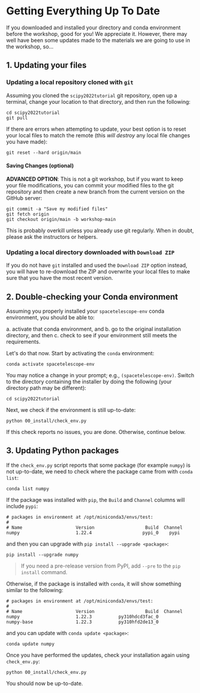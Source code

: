 # Getting Everything Up To Date

If you downloaded and installed your directory and conda environment before the workshop, good for you!  We appreciate
it. However, there may well have been some updates made to the materials we are going to use in the workshop, so...

## 1. Updating your files

### Updating a local repository cloned with `git`

Assuming you cloned the `scipy2022tutorial` git repository, open up a terminal, change your location to that directory,
and then run the following:

```shell
cd scipy2022tutorial
git pull
```

If there are errors when attempting to update, your best option is to reset your local files to match the remote
(this *will destroy* any local file changes you have made):

```shell
git reset --hard origin/main
```

#### Saving Changes (optional)

**ADVANCED OPTION**: This is not a git workshop, but if you want to keep your file modifications, you can commit your
modified files to the git repository and then create a new branch from the current version on the GitHub server:

```shell
git commit -a "Save my modified files"
git fetch origin
git checkout origin/main -b workshop-main
```

This is probably overkill unless you already use git regularly. When in doubt, please ask the instructors or helpers.

### Updating a local directory downloaded with `Download ZIP`

If you do not have `git` installed and used the `Download ZIP` option instead, you will have to re-download the ZIP and
overwrite your local files to make sure that you have the most recent version.

## 2. Double-checking your Conda environment

Assuming you properly installed your `spacetelescope-env` conda environment, you should be able to:

a. activate that conda environment, and b. go to the original installation directory, and then c. check to see if your
environment still meets the requirements.

Let's do that now. Start by activating the `conda` environment:

```shell
conda activate spacetelescope-env
```

You may notice a change in your prompt; e.g., `(spacetelescope-env)`. Switch to the directory containing the installer
by doing the following (your directory path may be different):

```shell
cd scipy2022tutorial
```

Next, we check if the environment is still up-to-date:

```shell
python 00_install/check_env.py
```

If this check reports no issues, you are done. Otherwise, continue below.

## 3. Updating Python packages

If the `check_env.py` script reports that some package (for example `numpy`)
is not up-to-date, we need to check where the package came from with `conda list`:

```shell
conda list numpy
```

If the package was installed with `pip`, the `Build` and `Channel` columns will include `pypi`:

```
# packages in environment at /opt/miniconda3/envs/test:
#
# Name                    Version                   Build  Channel
numpy                     1.22.4                   pypi_0    pypi
```

and then you can upgrade with `pip install --upgrade <package>`:

```shell
pip install --upgrade numpy
```

> If you need a pre-release version from PyPI, add `--pre` to the `pip install` command.

Otherwise, if the package is installed with `conda`, it will show something similar to the following:

```
# packages in environment at /opt/miniconda3/envs/test:
#
# Name                    Version                   Build  Channel
numpy                     1.22.3          py310hdcd3fac_0  
numpy-base                1.22.3          py310hfd2de13_0
```

and you can update with `conda update <package>`:

```shell
conda update numpy
```

Once you have performed the updates, check your installation again using `check_env.py`:

```shell
python 00_install/check_env.py
```

You should now be up-to-date.

